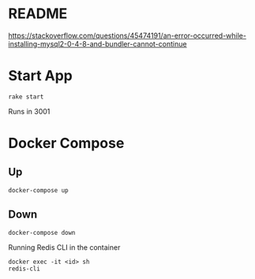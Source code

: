 # README
https://stackoverflow.com/questions/45474191/an-error-occurred-while-installing-mysql2-0-4-8-and-bundler-cannot-continue

# Start App

```
rake start 
```

Runs in 3001

# Docker Compose

## Up
```
docker-compose up
```

## Down
```
docker-compose down
```

Running Redis CLI in the container
``` 
docker exec -it <id> sh
redis-cli

```